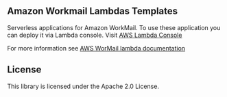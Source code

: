 ## Amazon Workmail Lambdas Templates

Serverless applications for Amazon WorkMail. To use these application you can deploy it via Lambda console. Visit [AWS Lambda Console](https://console.aws.amazon.com/lambda/home?region=us-east-1#/create?firstrun=true&tab=serverlessApps)

For more information see [AWS WorMail lambda documentation](https://docs.aws.amazon.com/workmail/latest/adminguide/lambda.html)

## License

This library is licensed under the Apache 2.0 License. 
